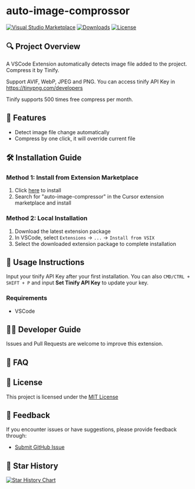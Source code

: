 # auto-image-comprossor

[![Visual Studio Marketplace](https://img.shields.io/visual-studio-marketplace/v/jayep.switch2webstorm?label=VS%20Marketplace&style=for-the-badge&logo=visual-studio-code)](https://marketplace.visualstudio.com/items?itemName=jayep.switch2webstorm)
[![Downloads](https://img.shields.io/visual-studio-marketplace/d/jayep.switch2webstorm?style=for-the-badge&logo=visual-studio-code)](https://marketplace.visualstudio.com/items?itemName=jayep.switch2webstorm)
[![License](https://img.shields.io/badge/license-MIT-blue.svg?style=for-the-badge)](LICENSE)

## 🔍 Project Overview

A VSCode Extension automatically detects image file added to the project. Compress it by Tinify.

Support AVIF, WebP, JPEG and PNG. You can access tinify API Key in https://tinypng.com/developers

Tinify supports 500 times free compress per month.

## 🌟 Features

- Detect image file change automatically
- Compress by one click, it will override current file

## 🛠️ Installation Guide

### Method 1: Install from Extension Marketplace

1. Click [here](https://marketplace.visualstudio.com/items?itemName=jayep.auto-image-compressor) to install
2. Search for "auto-image-compressor" in the Cursor extension marketplace and install

### Method 2: Local Installation

1. Download the latest extension package
2. In VSCode, select `Extensions` → `...` → `Install from VSIX`
3. Select the downloaded extension package to complete installation

## 🚀 Usage Instructions
Input your tinify API Key after your first installation. You can also `CMD/CTRL + SHIFT + P` and input **Set Tinify API Key** to update your key.

### Requirements

- VSCode

## 🧑‍💻 Developer Guide

Issues and Pull Requests are welcome to improve this extension.

## 🙋 FAQ

## 📄 License

This project is licensed under the [MIT License](LICENSE)

## 📮 Feedback

If you encounter issues or have suggestions, please provide feedback through:

- [Submit GitHub Issue](https://github.com/jayep/auto-image-compressor/issues) 

## 🌟 Star History

[![Star History Chart](https://api.star-history.com/svg?repos=jayep/auto-image-compressor&type=Date)](https://star-history.com/#jayep/auto-image-compressor&Date)